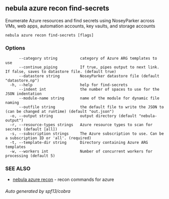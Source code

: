 ## nebula azure recon find-secrets

Enumerate Azure resources and find secrets using NoseyParker across VMs, web apps, automation accounts, key vaults, and storage accounts

```
nebula azure recon find-secrets [flags]
```

### Options

```
      --category string          category of Azure ARG templates to use
      --continue_piping          If true, pipes output to next link. If false, saves to datastore file. (default true)
      --datastore string         NoseyParker datastore file (default "datastore.np")
  -h, --help                     help for find-secrets
      --indent int               the number of spaces to use for the JSON indentation
      --module-name string       name of the module for dynamic file naming
      --outfile string           the default file to write the JSON to (can be changed at runtime) (default "out.json")
  -o, --output string            output directory (default "nebula-output")
  -r, --resource-types strings   Azure resource types to scan for secrets (default [all])
  -s, --subscription strings     The Azure subscription to use. Can be a subscription ID or 'all'. (required)
  -t, --template-dir string      Directory containing Azure ARG templates
  -w, --workers int              Number of concurrent workers for processing (default 5)
```

### SEE ALSO

* [nebula azure recon](nebula_azure_recon.md)	 - recon commands for azure

###### Auto generated by spf13/cobra
